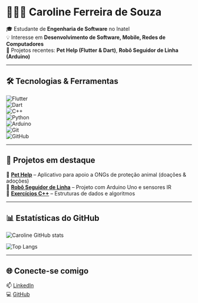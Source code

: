# 👩🏻‍💻 Caroline Ferreira de Souza  

🎓 Estudante de **Engenharia de Software** no Inatel  
💡 Interesse em **Desenvolvimento de Software, Mobile, Redes de Computadores**  
🚀 Projetos recentes: **Pet Help (Flutter & Dart)**, **Robô Seguidor de Linha (Arduino)**  

---

## 🛠️ Tecnologias & Ferramentas  
![Flutter](https://img.shields.io/badge/Flutter-02569B?logo=flutter&logoColor=white)  
![Dart](https://img.shields.io/badge/Dart-0175C2?logo=dart&logoColor=white)  
![C++](https://img.shields.io/badge/C++-00599C?logo=cplusplus&logoColor=white)  
![Python](https://img.shields.io/badge/Python-3776AB?logo=python&logoColor=white)  
![Arduino](https://img.shields.io/badge/Arduino-00979D?logo=arduino&logoColor=white)  
![Git](https://img.shields.io/badge/Git-F05032?logo=git&logoColor=white)  
![GitHub](https://img.shields.io/badge/GitHub-181717?logo=github&logoColor=white)  

---

## 📌 Projetos em destaque  

🔹 [**Pet Help**](https://github.com/carolferreirauai/pethelp) – Aplicativo para apoio a ONGs de proteção animal (doações & adoções)  
🔹 [**Robô Seguidor de Linha**](https://github.com/carolferreirauai/robo) – Projeto com Arduino Uno e sensores IR  
🔹 [**Exercícios C++**](https://github.com/carolferreirauai/cpp-exercicios) – Estruturas de dados e algoritmos  

---

## 📊 Estatísticas do GitHub  

![Caroline GitHub stats](https://github-readme-stats.vercel.app/api?username=carolferreirauai&show_icons=true&theme=radical)  

![Top Langs](https://github-readme-stats.vercel.app/api/top-langs/?username=carolferreirauai&layout=compact&theme=radical)  

---

## 🌐 Conecte-se comigo  
📫 [LinkedIn](https://www.linkedin.com/in/carolineferreiradesouza)  
💻 [GitHub](https://github.com/carolferreirauai)  
